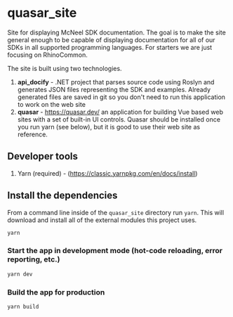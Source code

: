 # quasar_site

Site for displaying McNeel SDK documentation. The goal is to make the site general enough to be capable of displaying documentation for all of our SDKs in all supported programming languages. For starters we are just focusing on RhinoCommon.

The site is built using two technologies.

1. **api_docify** - .NET project that parses source code using Roslyn and generates JSON files representing the SDK and examples. Already generated files are saved in git so you don't need to run this application to work on the web site
1. **quasar** - https://quasar.dev/ an application for building Vue based web sites with a set of built-in UI controls. Quasar should be installed once you run yarn (see below), but it is good to use their web site as reference.

## Developer tools
1. Yarn (required) - (https://classic.yarnpkg.com/en/docs/install)

## Install the dependencies
From a command line inside of the `quasar_site` directory run `yarn`. This will download and install all of the external modules this project uses.
```bash
yarn
```

### Start the app in development mode (hot-code reloading, error reporting, etc.)
```bash
yarn dev
```

### Build the app for production
```bash
yarn build
```
